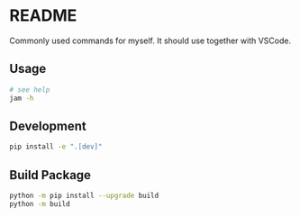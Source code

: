# README

Commonly used commands for myself. It should use together with VSCode.

## Usage

```bash
# see help
jam -h
```

## Development

```bash
pip install -e ".[dev]"
```

## Build Package

```sh
python -m pip install --upgrade build
python -m build
```
